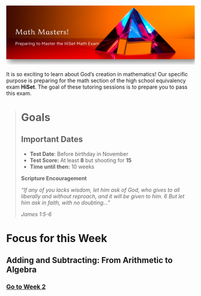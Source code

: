 ![](images/MM-HeroImage.PNG ':class=banner-image')



It is so exciting to learn about God’s creation in mathematics! Our specific purpose is preparing for the math section of the high school equivalency exam **HiSet**. The goal of these tutoring sessions is to prepare you to pass this exam.



> # Goals
>
> ## Important Dates
> * **Test Date**: Before birthday in November
> * **Test Score:** At least **8** but shooting for **15**
> * **Time until then:** 10 weeks
>
> **Scripture Encouragement**
>
> *“If any of you lacks wisdom, let him ask of God, who gives to all liberally and without reproach, and it will be given to him. 6 But let him ask in faith, with no doubting…”* 
>
> *James 1:5-6*

# Focus for this Week
## Adding and Subtracting: From Arithmetic to Algebra
### [Go to Week 2](module-02.md)
